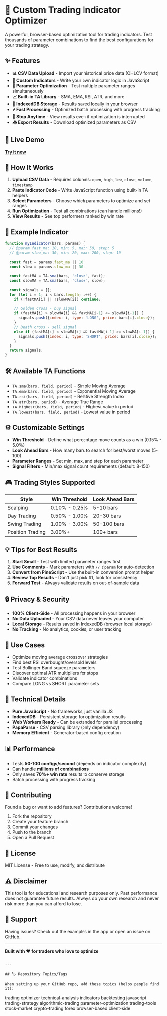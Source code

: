 # 🔬 Custom Trading Indicator Optimizer

A powerful, browser-based optimization tool for trading indicators. Test thousands of parameter combinations to find the best configurations for your trading strategy.

## ✨ Features

- **📊 CSV Data Upload** - Import your historical price data (OHLCV format)
- **🔧 Custom Indicators** - Write your own indicator logic in JavaScript
- **🎯 Parameter Optimization** - Test multiple parameter ranges simultaneously
- **📈 Built-in TA Library** - SMA, EMA, RSI, ATR, and more
- **💾 IndexedDB Storage** - Results saved locally in your browser
- **⚡ Fast Processing** - Optimized batch processing with progress tracking
- **🛑 Stop Anytime** - View results even if optimization is interrupted
- **📥 Export Results** - Download optimized parameters as CSV

## 🚀 Live Demo

**[Try it now](https://yourusername.github.io/trading-optimizer/)**

## 🎯 How It Works

1. **Upload CSV Data** - Requires columns: `open`, `high`, `low`, `close`, `volume`, `timestamp`
2. **Paste Indicator Code** - Write JavaScript function using built-in TA helpers
3. **Select Parameters** - Choose which parameters to optimize and set ranges
4. **Run Optimization** - Test all combinations (can handle millions!)
5. **View Results** - See top performers ranked by win rate

## 📝 Example Indicator
```javascript
function myIndicator(bars, params) {
  // @param fast_ma: 10, min: 5, max: 50, step: 5
  // @param slow_ma: 30, min: 20, max: 200, step: 10
  
  const fast = params.fast_ma || 10;
  const slow = params.slow_ma || 30;
  
  const fastMA = TA.sma(bars, 'close', fast);
  const slowMA = TA.sma(bars, 'close', slow);
  
  const signals = [];
  for (let i = 1; i < bars.length; i++) {
    if (!fastMA[i] || !slowMA[i]) continue;
    
    // Golden cross - buy signal
    if (fastMA[i] > slowMA[i] && fastMA[i-1] <= slowMA[i-1]) {
      signals.push({index: i, type: 'LONG', price: bars[i].close});
    }
    // Death cross - sell signal
    else if (fastMA[i] < slowMA[i] && fastMA[i-1] >= slowMA[i-1]) {
      signals.push({index: i, type: 'SHORT', price: bars[i].close});
    }
  }
  return signals;
}
```

## 🛠️ Available TA Functions

- `TA.sma(bars, field, period)` - Simple Moving Average
- `TA.ema(bars, field, period)` - Exponential Moving Average
- `TA.rsi(bars, field, period)` - Relative Strength Index
- `TA.atr(bars, period)` - Average True Range
- `TA.highest(bars, field, period)` - Highest value in period
- `TA.lowest(bars, field, period)` - Lowest value in period

## ⚙️ Customizable Settings

- **Win Threshold** - Define what percentage move counts as a win (0.15% - 5.0%)
- **Look Ahead Bars** - How many bars to search for best/worst moves (5-100)
- **Parameter Ranges** - Set min, max, and step for each parameter
- **Signal Filters** - Min/max signal count requirements (default: 8-150)

## 🎮 Trading Styles Supported

| Style | Win Threshold | Look Ahead Bars |
|-------|---------------|-----------------|
| Scalping | 0.10% - 0.25% | 5-10 bars |
| Day Trading | 0.50% - 1.00% | 20-30 bars |
| Swing Trading | 1.00% - 3.00% | 50-100 bars |
| Position Trading | 3.00%+ | 100+ bars |

## 💡 Tips for Best Results

1. **Start Small** - Test with limited parameter ranges first
2. **Use Comments** - Mark parameters with `// @param` for auto-detection
3. **Convert from PineScript** - Use the built-in conversion prompt helper
4. **Review Top Results** - Don't just pick #1, look for consistency
5. **Forward Test** - Always validate results on out-of-sample data

## 🔒 Privacy & Security

- **100% Client-Side** - All processing happens in your browser
- **No Data Uploaded** - Your CSV data never leaves your computer
- **Local Storage** - Results saved in IndexedDB (browser local storage)
- **No Tracking** - No analytics, cookies, or user tracking

## 🌟 Use Cases

- Optimize moving average crossover strategies
- Find best RSI overbought/oversold levels
- Test Bollinger Band squeeze parameters
- Discover optimal ATR multipliers for stops
- Validate indicator combinations
- Compare LONG vs SHORT parameter sets

## 🚧 Technical Details

- **Pure JavaScript** - No frameworks, just vanilla JS
- **IndexedDB** - Persistent storage for optimization results
- **Web Workers Ready** - Can be extended for parallel processing
- **PapaParse** - CSV parsing library (only dependency)
- **Memory Efficient** - Generator-based config creation

## 📊 Performance

- Tests **50-100 configs/second** (depends on indicator complexity)
- Can handle **millions of combinations**
- Only saves **70%+ win rate** results to conserve storage
- Batch processing with progress tracking

## 🤝 Contributing

Found a bug or want to add features? Contributions welcome!

1. Fork the repository
2. Create your feature branch
3. Commit your changes
4. Push to the branch
5. Open a Pull Request

## 📜 License

MIT License - Free to use, modify, and distribute

## ⚠️ Disclaimer

This tool is for educational and research purposes only. Past performance does not guarantee future results. Always do your own research and never risk more than you can afford to lose.

## 💬 Support

Having issues? Check out the examples in the app or open an issue on GitHub.

---

**Built with ❤️ for traders who love to optimize**
```

---

## 🏷️ Repository Topics/Tags

When setting up your GitHub repo, add these topics (helps people find it):
```
trading
optimizer
technical-analysis
indicators
backtesting
javascript
trading-strategy
algorithmic-trading
parameter-optimization
trading-tools
stock-market
crypto-trading
forex
browser-based
client-side
